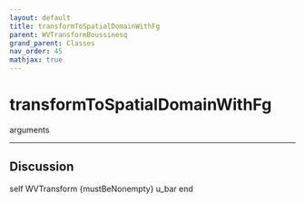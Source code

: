 ```yaml
---
layout: default
title: transformToSpatialDomainWithFg
parent: WVTransformBoussinesq
grand_parent: Classes
nav_order: 45
mathjax: true
---
```


#  transformToSpatialDomainWithFg

arguments


---

## Discussion
self WVTransform {mustBeNonempty}
      u_bar
  end
